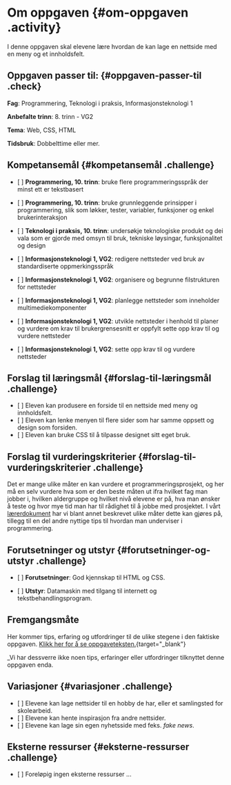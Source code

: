 # Om oppgaven {#om-oppgaven .activity}

I denne oppgaven skal elevene lære hvordan de kan lage en nettside med
en meny og et innholdsfelt.

## Oppgaven passer til: {#oppgaven-passer-til .check}

**Fag**: Programmering, Teknologi i praksis, Informasjonsteknologi 1

**Anbefalte trinn**: 8. trinn - VG2

**Tema**: Web, CSS, HTML

**Tidsbruk**: Dobbelttime eller mer.

## Kompetansemål {#kompetansemål .challenge}

-   \[ \] **Programmering, 10. trinn**: bruke flere programmeringsspråk
    der minst ett er tekstbasert

-   \[ \] **Programmering, 10. trinn**: bruke grunnleggende prinsipper i
    programmering, slik som løkker, tester, variabler, funksjoner og
    enkel brukerinteraksjon

-   \[ \] **Teknologi i praksis, 10. trinn**: undersøkje teknologiske
    produkt og dei vala som er gjorde med omsyn til bruk, tekniske
    løysingar, funksjonalitet og design

-   \[ \] **Informasjonsteknologi 1, VG2**: redigere nettsteder ved bruk
    av standardiserte oppmerkingsspråk

-   \[ \] **Informasjonsteknologi 1, VG2**: organisere og begrunne
    filstrukturen for nettsteder

-   \[ \] **Informasjonsteknologi 1, VG2**: planlegge nettsteder som
    inneholder multimediekomponenter

-   \[ \] **Informasjonsteknologi 1, VG2**: utvikle nettsteder i henhold
    til planer og vurdere om krav til brukergrensesnitt er oppfylt sette
    opp krav til og vurdere nettsteder

-   \[ \] **Informasjonsteknologi 1, VG2**: sette opp krav til og
    vurdere nettsteder

## Forslag til læringsmål {#forslag-til-læringsmål .challenge}

-   \[ \] Eleven kan produsere en forside til en nettside med meny og
    innholdsfelt.
-   \[ \] Eleven kan lenke menyen til flere sider som har samme oppsett
    og design som forsiden.
-   \[ \] Eleven kan bruke CSS til å tilpasse designet sitt eget bruk.

## Forslag til vurderingskriterier {#forslag-til-vurderingskriterier .challenge}

Det er mange ulike måter en kan vurdere et programmeringsprosjekt, og
her må en selv vurdere hva som er den beste måten ut ifra hvilket fag
man jobber i, hvilken aldergruppe og hvilket nivå elevene er på, hva man
ønsker å teste og hvor mye tid man har til rådighet til å jobbe med
prosjektet. I vårt
[lærerdokument](../../pages/hvordan_bruke_lærerveiledning.html) har vi
blant annet beskrevet ulike måter dette kan gjøres på, tillegg til en
del andre nyttige tips til hvordan man underviser i programmering.

## Forutsetninger og utstyr {#forutsetninger-og-utstyr .challenge}

-   \[ \] **Forutsetninger**: God kjennskap til HTML og CSS.

-   \[ \] **Utstyr**: Datamaskin med tilgang til internett og
    tekstbehandlingsprogram.

## Fremgangsmåte

Her kommer tips, erfaring og utfordringer til de ulike stegene i den
faktiske oppgaven. [Klikk her for å se
oppgaveteksten.](../layout/layout.html){target="_blank"}

\_Vi har dessverre ikke noen tips, erfaringer eller utfordringer
tilknyttet denne oppgaven enda.

## Variasjoner {#variasjoner .challenge}

-   \[ \] Elevene kan lage nettsider til en hobby de har, eller et
    samlingsted for skolearbeid.
-   \[ \] Elevene kan hente inspirasjon fra andre nettsider.
-   \[ \] Elevene kan lage sin egen nyhetsside med feks. *fake news*.

## Eksterne ressurser {#eksterne-ressurser .challenge}

-   \[ \] Foreløpig ingen eksterne ressurser ...

